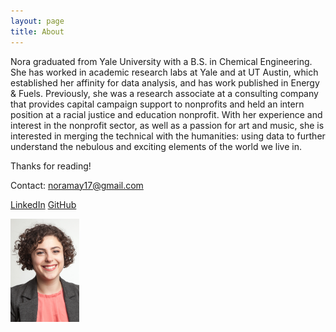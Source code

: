 ```yaml
---
layout: page
title: About
---
```


Nora graduated from Yale University with a B.S. in Chemical Engineering. She has worked in academic research labs at Yale and at UT Austin, which established her affinity for data analysis, and has work published in Energy & Fuels. Previously, she was a research associate at a consulting company that provides capital campaign support to nonprofits and held an intern position at a racial justice and education nonprofit. With her experience and interest in the nonprofit sector, as well as a passion for art and music, she is interested in merging the technical with the humanities: using data to further understand the nebulous and exciting elements of the world we live in. 

Thanks for reading!

Contact:
noramay17@gmail.com

[LinkedIn](https://www.linkedin.com/in/noragmay/)
[GitHub](https://www.github.com/noragmay) 

<img src="NoraA.jpg" alt="headshot" width="110"/>
